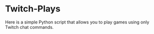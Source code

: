 # Twitch-Plays
Here is a simple Python script that allows you to play games using only Twitch chat commands.
